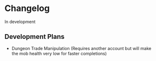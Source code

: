 # Changelog
In development

## Development Plans
- Dungeon Trade Manipulation (Requires another account but will make the mob health very low for faster completions)
